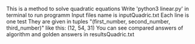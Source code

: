 This is a method to solve quadratic equations
Write 'python3 linear.py' in terminal to run programm
Input files name is inputQuadric.txt 
Each line is one test 
They are given in tuples "(first_number, second_number, third_number)"
like this:
(12, 54, 31)
You can see compared answers of algorithm and golden answers in resultsQuadric.txt
